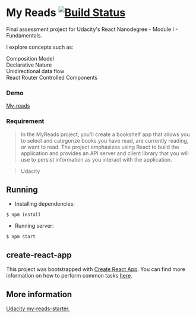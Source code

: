 # My Reads  [![Build Status](https://travis-ci.org/fschwalm/my-reads.svg?branch=master)](https://travis-ci.org/fschwalm/my-reads)
Final assessment project for Udacity's React Nanodegree - Module I - Fundamentals.

I explore concepts such as:  

Composition Model  
Declarative Nature  
Unidirectional data flow  
React Router
Controlled Components  

### Demo  
[My-reads](https://fschwalm.github.io/my-reads/#/)

### Requirement  
> In the MyReads project, you'll create a bookshelf app that allows you to
select and categorize books you have read, are currently reading, or want to
read. The project emphasizes using React to build the application and provides
an API server and client library that you will use to persist information as
you interact with the application.

> Udacity

## Running  

- Installing dependencies:
```{r, engine='bash', count_lines}
$ npm install
```

- Running server:  
```{r, engine='bash', count_lines}
$ npm start
```

## create-react-app

This project was bootstrapped with [Create React App](https://github.com/facebookincubator/create-react-app). You can find more information on how to perform common tasks [here](https://github.com/facebookincubator/create-react-app/blob/master/packages/react-scripts/template/README.md).

## More information

[Udacity my-reads-starter.](https://github.com/udacity/reactnd-project-myreads-starter)
